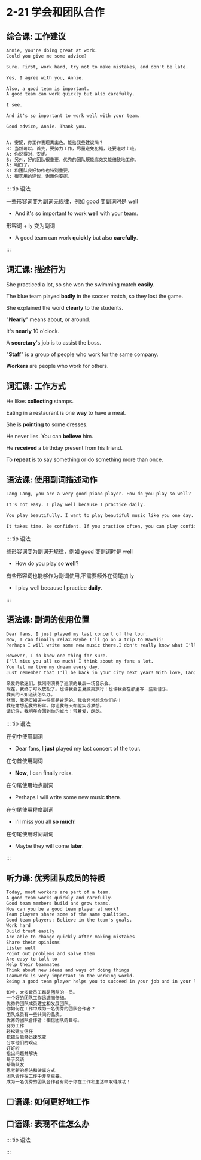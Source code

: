 # 2-21 学会和团队合作

## 综合课: 工作建议

```txt
Annie, you're doing great at work.
Could you give me some advice?

Sure. First, work hard, try not to make mistakes, and don't be late.

Yes, I agree with you, Annie.

Also, a good team is important.
A good team can work quickly but also carefully.

I see.

And it's so important to work well with your team.

Good advice, Annie. Thank you.


A: 安妮，你工作表现真出色。能给我些建议吗？
B: 当然可以。首先，要努力工作，尽量避免犯错，还要准时上班。
A: 你说得对，安妮。
B: 另外，好的团队很重要，优秀的团队既能高效又能细致地工作。
A: 明白了。
B: 和团队良好协作也特别重要。
A: 很实用的建议，谢谢你安妮。
```

::: tip 语法

一些形容词变为副词无规律，例如 good 变副词时是 well

- And it's so important to work **well** with your team.

形容词 + ly 变为副词

- A good team can work **quickly** but also **carefully**.

:::

## 词汇课: 描述行为

She practiced a lot, so she won the swimming match **easily**.

The blue team played **badly** in the soccer match, so they lost the game.

She explained the word **clearly** to the students.

"**Nearly**" means about, or around.

It's **nearly** 10 o'clock.

A **secretary**'s job is to assist the boss.

"**Staff**" is a group of people who work for the same company.

**Workers** are people who work for others.

## 词汇课: 工作方式

He likes **collecting** stamps.

Eating in a restaurant is one **way** to have a meal.

She is **pointing** to some dresses.

He never lies. You can **believe** him.

He **received** a birthday present from his friend.

To **repeat** is to say something or do something more than once.

## 语法课: 使用副词描述动作

```txt
Lang Lang, you are a very good piano player. How do you play so well?

It's not easy. I play well because I practice daily.

You play beautifully. I want to play beautiful music like you one day.

It takes time. Be confident. If you practice often, you can play confidently.

```

::: tip 语法

些形容词变为副词无规律，例如 good 变副词时是 well

- How do you play so **well**?

有些形容词也能够作为副词使用,不需要额外在词尾加 ly

- I play well because I practice **daily**.

:::

## 语法课: 副词的使用位置

```txt
Dear fans, I just played my last concert of the tour.
Now, I can finally relax.Maybe I'll go on a trip to Hawaii!
Perhaps I will write some new music there.I don't really know what I'll do.

However, I do know one thing for sure.
I'll miss you all so much! I think about my fans a lot.
You let me live my dream every day.
Just remember that I'll be back in your city next year! With love, Lang Lang.

亲爱的歌迷们，我刚刚演奏了巡演的最后一场音乐会。
现在，我终于可以放松了。也许我会去夏威夷旅行！也许我会在那里写一些新音乐。
我真的不知道该怎么办。
然而，我确实知道一件事是肯定的。我会非常想念你们的！
我经常想起我的粉丝。你让我每天都能实现梦想。
请记住，我明年会回到你的城市！带着爱，朗朗。
```

::: tip 语法

在句中使用副词

- Dear fans, I **just** played my last concert of the tour.

在句首使用副词

- **Now**, I can finally relax.

在句尾使用地点副词

- Perhaps I will write some new music **there**.

在句尾使用程度副词

- I'll miss you all **so much**!

在句尾使用时间副词

- Maybe they will come **later**.

:::

## 听力课: 优秀团队成员的特质

```txt
Today, most workers are part of a team.
A good team works quickly and carefully.
Good team members build and grow teams.
How can you be a good team player at work?
Team players share some of the same qualities.
Good team players: Believe in the team's goals.
Work hard
Build trust easily
Are able to change quickly after making mistakes
Share their opinions
Listen well
Point out problems and solve them
Are easy to talk to
Help their teammates
Think about new ideas and ways of doing things
Teamwork is very important in the working world.
Being a good team player helps you to succeed in your job and in your life!

如今，大多数员工都是团队的一员。
一个好的团队工作迅速而仔细。
优秀的团队成员建立和发展团队。
你如何在工作中成为一名优秀的团队合作者？
团队成员有一些共同的品质。
优秀的团队合作者：相信团队的目标。
努力工作
轻松建立信任
犯错后能够迅速改变
分享他们的观点
好好听
指出问题并解决
易于交谈
帮助队友
思考新的想法和做事方式
团队合作在工作中非常重要。
成为一名优秀的团队合作者有助于你在工作和生活中取得成功！
```

## 口语课: 如何更好地工作

## 口语课: 表现不佳怎么办

::: tip 语法

:::
